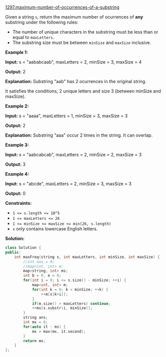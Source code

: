 [1297.maximum-number-of-occurrences-of-a-substring](https://leetcode.com/problems/maximum-number-of-occurrences-of-a-substring/)  

Given a string `s`, return the maximum number of ocurrences of **any** substring under the following rules:

*   The number of unique characters in the substring must be less than or equal to `maxLetters`.
*   The substring size must be between `minSize` and `maxSize` inclusive.

**Example 1:**

  
**Input:** s = "aababcaab", maxLetters = 2, minSize = 3, maxSize = 4
  
**Output:** 2
  
**Explanation:** Substring "aab" has 2 ocurrences in the original string.
  
It satisfies the conditions, 2 unique letters and size 3 (between minSize and maxSize).
  

**Example 2:**

  
**Input:** s = "aaaa", maxLetters = 1, minSize = 3, maxSize = 3
  
**Output:** 2
  
**Explanation:** Substring "aaa" occur 2 times in the string. It can overlap.
  

**Example 3:**

  
**Input:** s = "aabcabcab", maxLetters = 2, minSize = 2, maxSize = 3
  
**Output:** 3
  

**Example 4:**

  
**Input:** s = "abcde", maxLetters = 2, minSize = 3, maxSize = 3
  
**Output:** 0
  

**Constraints:**

*   `1 <= s.length <= 10^5`
*   `1 <= maxLetters <= 26`
*   `1 <= minSize <= maxSize <= min(26, s.length)`
*   `s` only contains lowercase English letters.  



**Solution:**  

```cpp
class Solution {
public:
    int maxFreq(string s, int maxLetters, int minSize, int maxSize) {
        //int ans = 0;
        //map<int, int> m;
        map<string, int> ms;
        int b = 0, e = 0;
        for(int i = 0; i <= s.size() - minSize; ++i) {
            map<int, int> m;
            for(int k = 0; k < minSize; ++k) {
                ++m[s[k+i]];
            }
            if(m.size() > maxLetters) continue;
            ++ms[s.substr(i, minSize)];
        }
        string ans;
        int mx = 0;
        for(auto it : ms) {
            mx = max(mx, it.second);
        }
        return mx;
    }
};
```
      